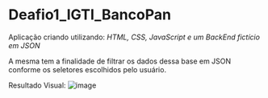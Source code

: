 # Deafio1_IGTI_BancoPan

Aplicação criando utilizando: 
*HTML, CSS, JavaScript e um BackEnd fictício em JSON*

A mesma tem a finalidade de filtrar os dados dessa base em JSON conforme os seletores escolhidos pelo usuário.

Resultado Visual:
![image](https://user-images.githubusercontent.com/68572002/150234996-539165c5-aafa-45e4-953e-76bd04f3fa00.png)
